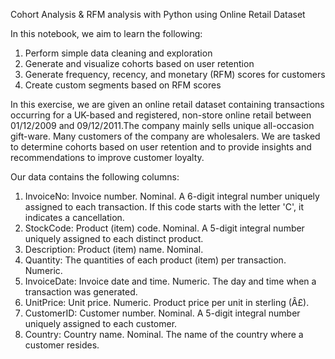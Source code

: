 Cohort Analysis & RFM analysis with Python using Online Retail Dataset

In this notebook, we aim to learn the following:
  1. Perform simple data cleaning and exploration
  2. Generate and visualize cohorts based on user retention
  3. Generate frequency, recency, and monetary (RFM) scores for customers
  4. Create custom segments based on RFM scores

In this exercise, we are given an online retail dataset containing transactions occurring for a UK-based and registered, non-store online retail between 01/12/2009 and 09/12/2011.The company mainly sells unique all-occasion gift-ware. Many customers of the company are wholesalers.
We are tasked to determine cohorts based on user retention and to provide insights and recommendations to improve customer loyalty.

Our data contains the following columns:

  1. InvoiceNo: Invoice number. Nominal. A 6-digit integral number uniquely assigned to each transaction. If this code starts with the letter 'C', it indicates a cancellation.
  2. StockCode: Product (item) code. Nominal. A 5-digit integral number uniquely assigned to each distinct product.
  3. Description: Product (item) name. Nominal.
  4. Quantity: The quantities of each product (item) per transaction. Numeric.
  5. InvoiceDate: Invoice date and time. Numeric. The day and time when a transaction was generated.
  6. UnitPrice: Unit price. Numeric. Product price per unit in sterling (Â£).
  7. CustomerID: Customer number. Nominal. A 5-digit integral number uniquely assigned to each customer.
  8. Country: Country name. Nominal. The name of the country where a customer resides.
